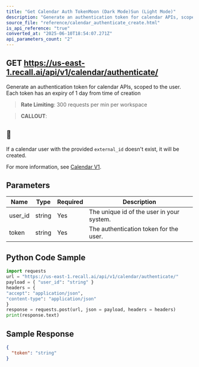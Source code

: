 ```yaml
---
title: "Get Calendar Auth TokenMoon (Dark Mode)Sun (Light Mode)"
description: "Generate an authentication token for calendar APIs, scoped to the user. Each token has an expiry of 1 day from time of creation. This endpoint is rate limited to: 300 requests per min per workspace"
source_file: "reference/calendar_authenticate_create.html"
is_api_reference: "true"
converted_at: "2025-06-10T18:54:07.271Z"
api_parameters_count: "2"
---
```

## GET https://us-east-1.recall.ai/api/v1/calendar/authenticate/

Generate an authentication token for calendar APIs, scoped to the user. Each token has an expiry of 1 day from time of creation

> **Rate Limiting**: 300 requests per min per workspace

> **CALLOUT**:

## 📘

If a calendar user with the provided `external_id` doesn't exist, it will be created.

For more information, see [Calendar V1](/docs/calendar-v1-1#generate-a-calendar-auth-token.md).
## Parameters

| Name | Type | Required | Description |
| --- | --- | --- | --- |
| user_id | string | Yes | The unique id of the user in your system. |
| token | string | Yes | The authentication token for the user. |

## Python Code Sample

```python
import requests
url = "https://us-east-1.recall.ai/api/v1/calendar/authenticate/"
payload = { "user_id": "string" }
headers = {
"accept": "application/json",
"content-type": "application/json"
}
response = requests.post(url, json = payload, headers = headers)
print(response.text)
```

## Sample Response

```json
{
  "token": "string"
}
```
